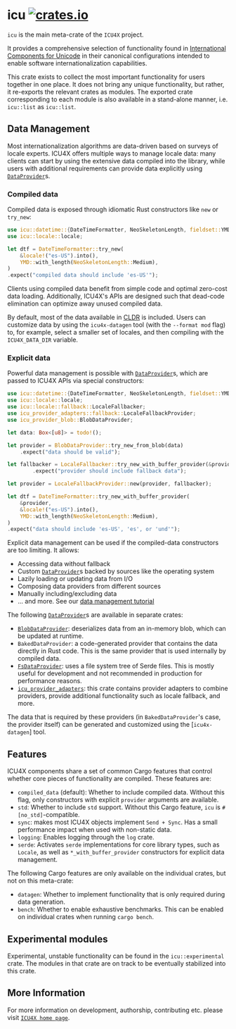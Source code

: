 # icu [![crates.io](https://img.shields.io/crates/v/icu)](https://crates.io/crates/icu)

<!-- cargo-rdme start -->

`icu` is the main meta-crate of the `ICU4X` project.

It provides a comprehensive selection of functionality found in
[International Components for Unicode](http://icu.unicode.org/)
in their canonical configurations intended to enable software
internationalization capabilities.

This crate exists to collect the most important functionality for users
together in one place.
It does not bring any unique functionality, but rather,
it re-exports the relevant crates as modules.
The exported crate corresponding to each module is also
available in a stand-alone manner, i.e. `icu::list` as `icu::list`.

## Data Management

Most internationalization algorithms are data-driven based on surveys of locale experts.
ICU4X offers multiple ways to manage locale data: many clients can start by using the
extensive data compiled into the library, while users with additional requirements can
provide data explicitly using [`DataProvider`]s.

### Compiled data

Compiled data is exposed through idiomatic Rust constructors like `new` or `try_new`:

```rust
use icu::datetime::{DateTimeFormatter, NeoSkeletonLength, fieldset::YMD};
use icu::locale::locale;

let dtf = DateTimeFormatter::try_new(
    &locale!("es-US").into(),
    YMD::with_length(NeoSkeletonLength::Medium),
)
.expect("compiled data should include 'es-US'");
```

Clients using compiled data benefit from simple code and optimal zero-cost data loading. Additionally,
ICU4X's APIs are designed such that dead-code elimination can optimize away unused compiled data.

By default, most of the data available in [CLDR] is included. Users can customize data by using
the `icu4x-datagen` tool (with the `-⁠-format mod` flag) to, for example, select a smaller set of
locales, and then compiling with the `ICU4X_DATA_DIR` variable.

### Explicit data

Powerful data management is possible with [`DataProvider`]s, which are passed to ICU4X APIs via
special constructors:

```rust
use icu::datetime::{DateTimeFormatter, NeoSkeletonLength, fieldset::YMD};
use icu::locale::locale;
use icu::locale::fallback::LocaleFallbacker;
use icu_provider_adapters::fallback::LocaleFallbackProvider;
use icu_provider_blob::BlobDataProvider;

let data: Box<[u8]> = todo!();

let provider = BlobDataProvider::try_new_from_blob(data)
    .expect("data should be valid");

let fallbacker = LocaleFallbacker::try_new_with_buffer_provider(&provider)
        .expect("provider should include fallback data");

let provider = LocaleFallbackProvider::new(provider, fallbacker);

let dtf = DateTimeFormatter::try_new_with_buffer_provider(
    &provider,
    &locale!("es-US").into(),
    YMD::with_length(NeoSkeletonLength::Medium),
)
.expect("data should include 'es-US', 'es', or 'und'");
```

Explicit data management can be used if the compiled-data constructors are too limiting. It allows:
* Accessing data without fallback
* Custom [`DataProvider`]s backed by sources like the operating system
* Lazily loading or updating data from I/O
* Composing data providers from different sources
* Manually including/excluding data
* ... and more. See our [data management tutorial]

The following [`DataProvider`]s are available in separate crates:
* [`BlobDataProvider`]: deserializes data from an in-memory blob, which can be updated at runtime.
* `BakedDataProvider`: a code-generated provider that contains the data directly in Rust code. This is the
  same provider that is used internally by compiled data.
* [`FsDataProvider`]: uses a file system tree of Serde files. This is mostly useful for development and
  not recommended in production for performance reasons.
* [`icu_provider_adapters`]: this crate contains provider adapters to combine providers,
  provide additional functionality such as locale fallback, and more.

The data that is required by these providers (in `BakedDataProvider`'s case, the provider itself) can be
generated and customized using the [`icu4x-datagen`] tool.

## Features

ICU4X components share a set of common Cargo features that control whether core pieces of
functionality are compiled. These features are:

- `compiled_data` (default): Whether to include compiled data. Without this flag, only constructors with
   explicit `provider` arguments are available.
- `std`: Whether to include `std` support. Without this Cargo feature, `icu` is `#[no_std]`-compatible.
- `sync`: makes most ICU4X objects implement `Send + Sync`. Has a small performance impact when used with non-static data.
- `logging`: Enables logging through the `log` crate.
- `serde`: Activates `serde` implementations for core library types, such as `Locale`, as well
   as `*_with_buffer_provider` constructors for explicit data management.

The following Cargo features are only available on the individual crates, but not on this meta-crate:

- `datagen`: Whether to implement functionality that is only required during data generation.
- `bench`: Whether to enable exhaustive benchmarks. This can be enabled on individual crates
  when running `cargo bench`.

## Experimental modules

Experimental, unstable functionality can be found in the `icu::experimental` crate. The modules in that crate
are on track to be eventually stabilized into this crate.


[CLDR]: http://cldr.unicode.org/
[`DataProvider`]: icu_provider::DataProvider
[`FsDataProvider`]: https://docs.rs/icu_provider_fs/latest/icu_provider_fs/struct.FsDataProvider.html
[`BlobDataProvider`]: https://docs.rs/icu_provider_blob/latest/icu_provider_blob/struct.BlobDataProvider.html
[`icu_provider_adapters`]: https://docs.rs/icu_provider_adapters/latest/icu_provider_adapters/
[data management tutorial]: https://github.com/unicode-org/icu4x/blob/main/tutorials/data_provider.md#loading-additional-data-at-runtime

<!-- cargo-rdme end -->

## More Information

For more information on development, authorship, contributing etc. please visit [`ICU4X home page`](https://github.com/unicode-org/icu4x).
